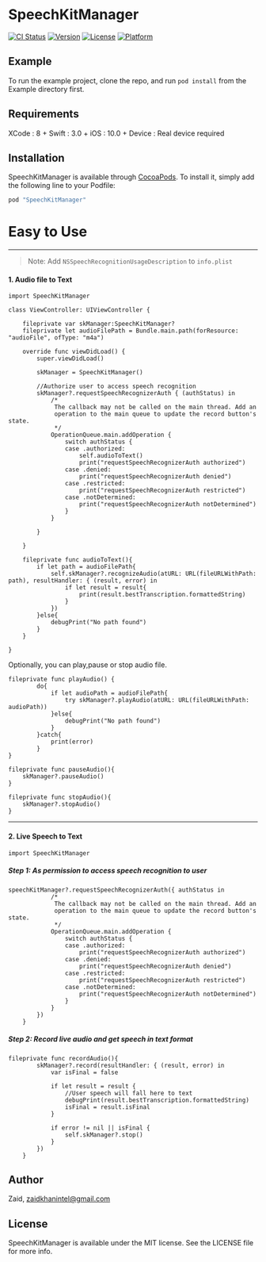 # SpeechKitManager

[![CI Status](http://img.shields.io/travis/Zaid/SpeechKitManager.svg?style=flat)](https://travis-ci.org/Zaid/SpeechKitManager)
[![Version](https://img.shields.io/cocoapods/v/SpeechKitManager.svg?style=flat)](http://cocoapods.org/pods/SpeechKitManager)
[![License](https://img.shields.io/cocoapods/l/SpeechKitManager.svg?style=flat)](http://cocoapods.org/pods/SpeechKitManager)
[![Platform](https://img.shields.io/cocoapods/p/SpeechKitManager.svg?style=flat)](http://cocoapods.org/pods/SpeechKitManager)

## Example

To run the example project, clone the repo, and run `pod install` from the Example directory first.

## Requirements
XCode : 8 +
Swift : 3.0 +
iOS   : 10.0 +
Device : Real device required

## Installation

SpeechKitManager is available through [CocoaPods](http://cocoapods.org). To install
it, simply add the following line to your Podfile:

```ruby
pod "SpeechKitManager"
```
# Easy to Use
___
> Note: Add `NSSpeechRecognitionUsageDescription` to `info.plist`
#### 1. Audio file to Text

    import SpeechKitManager
    
    class ViewController: UIViewController {
    
        fileprivate var skManager:SpeechKitManager?
        fileprivate let audioFilePath = Bundle.main.path(forResource: "audioFile", ofType: "m4a")
        
        override func viewDidLoad() {
            super.viewDidLoad()
    
            skManager = SpeechKitManager()
            
            //Authorize user to access speech recognition
            skManager?.requestSpeechRecognizerAuth { (authStatus) in
                /*
                 The callback may not be called on the main thread. Add an
                 operation to the main queue to update the record button's state.
                 */
                OperationQueue.main.addOperation {
                    switch authStatus {
                    case .authorized:
                        self.audioToText()
                        print("requestSpeechRecognizerAuth authorized")
                    case .denied:
                        print("requestSpeechRecognizerAuth denied")
                    case .restricted:
                        print("requestSpeechRecognizerAuth restricted")
                    case .notDetermined:
                        print("requestSpeechRecognizerAuth notDetermined")
                    }
                }
                
            }
            
        }
        
        fileprivate func audioToText(){
            if let path = audioFilePath{
                self.skManager?.recognizeAudio(atURL: URL(fileURLWithPath: path), resultHandler: { (result, error) in
                    if let result = result{
                        print(result.bestTranscription.formattedString)
                    }
                })
            }else{
                debugPrint("No path found")
            }
        }
    
    }

Optionally, you can play,pause or stop audio file.

    fileprivate func playAudio() {
            do{
                if let audioPath = audioFilePath{
                    try skManager?.playAudio(atURL: URL(fileURLWithPath: audioPath))
                }else{
                    debugPrint("No path found")
                }
            }catch{
                print(error)
            }
    }
    
    fileprivate func pauseAudio(){
        skManager?.pauseAudio()
    }
    
    fileprivate func stopAudio(){
        skManager?.stopAudio()
    }

____
#### 2. Live Speech to Text

    import SpeechKitManager
##### Step 1: As permission to access speech recognition to user


    speechKitManager?.requestSpeechRecognizerAuth({ authStatus in
                /*
                 The callback may not be called on the main thread. Add an
                 operation to the main queue to update the record button's state.
                 */
                OperationQueue.main.addOperation {
                    switch authStatus {
                    case .authorized:
                        print("requestSpeechRecognizerAuth authorized")
                    case .denied:
                        print("requestSpeechRecognizerAuth denied")
                    case .restricted:
                        print("requestSpeechRecognizerAuth restricted")
                    case .notDetermined:
                        print("requestSpeechRecognizerAuth notDetermined")
                    }
                }
            })
        }
        
##### Step 2: Record live audio and get speech in text format
    fileprivate func recordAudio(){
            skManager?.record(resultHandler: { (result, error) in
                var isFinal = false
                
                if let result = result {
                    //User speech will fall here to text
                    debugPrint(result.bestTranscription.formattedString)
                    isFinal = result.isFinal
                }
                
                if error != nil || isFinal {
                    self.skManager?.stop()
                }
            })
        }
        
## Author

Zaid, zaidkhanintel@gmail.com

## License

SpeechKitManager is available under the MIT license. See the LICENSE file for more info.
